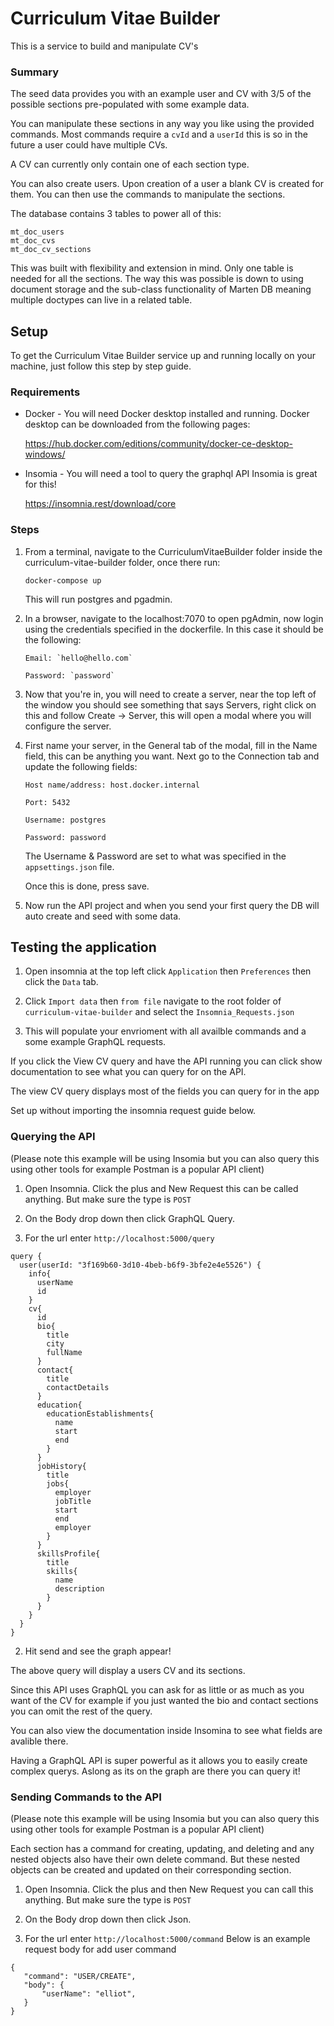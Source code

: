 # Curriculum Vitae Builder
This is a service to build and manipulate CV's

### Summary

The seed data provides you with an example user and CV with 3/5 of the possible sections pre-populated with some example data.

You can manipulate these sections in any way you like using the provided commands. Most commands require a `cvId` and a `userId` this is so in the future a user could have multiple CVs.

A CV can currently only contain one of each section type.

You can also create users. Upon creation of a user a blank CV is created for them. You can then use the commands to manipulate the sections.

The database contains 3 tables to power all of this:

```
mt_doc_users
mt_doc_cvs
mt_doc_cv_sections
```

This was built with flexibility and extension in mind. Only one table is needed for all the sections. The way this was possible is down to using document storage and the sub-class functionality of Marten DB meaning multiple doctypes can live in a related table.

## Setup

To get the Curriculum Vitae Builder service up and running locally on your machine, just follow this step by step guide.

### Requirements

* Docker - You will need Docker desktop installed and running. Docker desktop can be downloaded from the following pages:

  https://hub.docker.com/editions/community/docker-ce-desktop-windows/
* Insomia - You will need a tool to query the graphql API Insomia is great for this!

  https://insomnia.rest/download/core

### Steps

1. From a terminal, navigate to the CurriculumVitaeBuilder folder inside the curriculum-vitae-builder folder, once there run:
    ```
    docker-compose up
    ```

    This will run postgres and pgadmin.

2. In a browser, navigate to the localhost:7070 to open pgAdmin, now login using the credentials specified in the dockerfile. In this case it should be the following:

    ```
    Email: `hello@hello.com`

    Password: `password`
    ```

3. Now that you're in, you will need to create a server, near the top left of the window you should see something that says Servers, right click on this and follow Create -> Server, this will open a modal where you will configure the server.

4. First name your server, in the General tab of the modal, fill in the Name field, this can be anything you want. Next go to the Connection tab and update the following fields:

    ```
    Host name/address: host.docker.internal
    
    Port: 5432

    Username: postgres
    
    Password: password
    ```

    The Username & Password are set to what was specified in the `appsettings.json` file.

    Once this is done, press save.

5. Now run the API project and when you send your first query the DB will auto create and seed with some data.

## Testing the application

1. Open insomnia at the top left click `Application` then `Preferences` then click the `Data` tab. 

2. Click `Import data` then `from file` navigate to the root folder of `curriculum-vitae-builder` and select the `Insomnia_Requests.json`

3. This will populate your envrioment with all availble commands and a some example GraphQL requests. 

If you click the View CV query and have the API running you can click show documentation to see what you can query for on the API.

The view CV query displays most of the fields you can query for in the app

Set up without importing the insomnia request guide below.

### Querying the API 
 (Please note this example will be using Insomia but you can also query this using other tools for example Postman is a popular API client)
 
 1. Open Insomnia. Click the plus and New Request this can be called anything. But make sure the type is `POST`
 
 2. On the Body drop down then click GraphQL Query. 
 
 3. For the url enter `http://localhost:5000/query`
  
```
query {
  user(userId: "3f169b60-3d10-4beb-b6f9-3bfe2e4e5526") {
    info{
      userName
      id
    }
    cv{
      id
      bio{
        title
        city
        fullName
      }
      contact{
        title
        contactDetails
      }
      education{
        educationEstablishments{
          name
          start
          end
        }
      }
      jobHistory{
        title
        jobs{
          employer
          jobTitle
          start
          end
          employer
        }
      }
      skillsProfile{
        title
        skills{
          name
          description
        }
      }
    }
  }
}

```

2. Hit send and see the graph appear!

 The above query will display a users CV and its sections.
  
  Since this API uses GraphQL you can ask for as little or as much as you want of the CV for example if you just wanted the bio and contact sections you can omit the rest of the query.
  
  You can also view the documentation inside Insomina to see what fields are avalible there. 
  
  Having a GraphQL API is super powerful as it  allows you to easily create complex querys. Aslong as its on the graph are there you can query it!

### Sending Commands to the API 
(Please note this example will be using Insomia but you can also query this using other tools for example Postman is a popular API client)

Each section has a command for creating, updating, and deleting and any nested objects also have their own delete command. But these nested objects can be created and updated on their corresponding section.

 1. Open Insomnia. Click the plus and then New Request you can call this anything. But make sure the type is `POST`
 
 2. On the Body drop down then click Json. 
 
 3. For the url enter `http://localhost:5000/command` 
 Below is an example request body for add user command
 
 ```
 {
	"command": "USER/CREATE",
	"body": {
		"userName": "elliot",
	}
}
 ```


 
